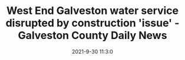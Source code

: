 ---
"title": "West End Galveston water service disrupted by construction 'issue' - Galveston County Daily News"
"date": "2021-9-30 11:3:0"
"feed_name": "GOOGLENEWSCONSTRUCTION"
"feed_website": "https://news.google.com/search?q=construction%2Bincident&hl=en-US&gl=US&ceid=US:en"
"feed_rss": "https://news.google.com/rss/search?q=construction%2Bincident&hl=en-US&gl=US&ceid=US:en"
"link": "https://www.galvnews.com/news/free/article_5c881cf0-50bb-5fa4-8f4f-528a49bb3b30.html"
"source": "{'href': 'https://www.galvnews.com', 'title': 'Galveston County Daily News'}"
"file": "_posts/2021-1-1-7df20711d7fd514a113e563292bf1388d43c9599.md"
"accident": "0"
"drilling": "0"
"dead": "0"
"injured": "0"
"arrested": "0"
"where": "unknown site"
"causes": "unknown"
"place": "unknown place"
---